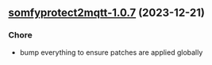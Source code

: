 

## [somfyprotect2mqtt-1.0.7](https://github.com/truecharts/charts/compare/somfyprotect2mqtt-1.0.6...somfyprotect2mqtt-1.0.7) (2023-12-21)

### Chore

- bump everything to ensure patches are applied globally
  
  